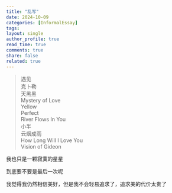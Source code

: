 ```yaml
---
title: "乱写"
date: 2024-10-09
categories: [InformalEssay]
tags:
layout: single
author_profile: true
read_time: true
comments: true
share: false
related: true
---
```


> 遇见<br>
> 克卜勒<br>
> 天黑黑<br>
> Mystery of Love<br>
> Yellow<br>
> Perfect<br>
> River Flows In You<br>
> 小半<br>
> 云烟成雨<br>
> How Long Will I Love You<br>
> Vision of Gideon

我也只是一颗寂寞的星星

到底要不要是最后一次呢

我觉得我仍然相信美好，但是我不会轻易追求了，追求美的代价太贵了
